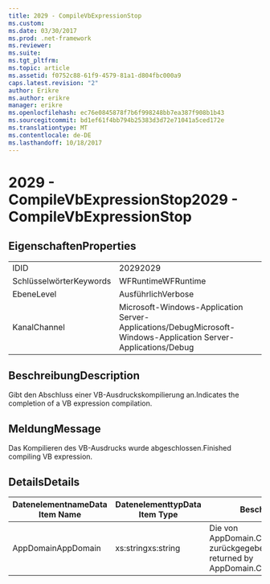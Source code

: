 ```yaml
---
title: 2029 - CompileVbExpressionStop
ms.custom: 
ms.date: 03/30/2017
ms.prod: .net-framework
ms.reviewer: 
ms.suite: 
ms.tgt_pltfrm: 
ms.topic: article
ms.assetid: f0752c88-61f9-4579-81a1-d804fbc000a9
caps.latest.revision: "2"
author: Erikre
ms.author: erikre
manager: erikre
ms.openlocfilehash: ec76e0845878f7b6f998248bb7ea387f908b1b43
ms.sourcegitcommit: bd1ef61f4bb794b25383d3d72e71041a5ced172e
ms.translationtype: MT
ms.contentlocale: de-DE
ms.lasthandoff: 10/18/2017
---
```

# <a name="2029---compilevbexpressionstop"></a><span data-ttu-id="28089-102">2029 - CompileVbExpressionStop</span><span class="sxs-lookup"><span data-stu-id="28089-102">2029 - CompileVbExpressionStop</span></span>
## <a name="properties"></a><span data-ttu-id="28089-103">Eigenschaften</span><span class="sxs-lookup"><span data-stu-id="28089-103">Properties</span></span>  
  
|||  
|-|-|  
|<span data-ttu-id="28089-104">ID</span><span class="sxs-lookup"><span data-stu-id="28089-104">ID</span></span>|<span data-ttu-id="28089-105">2029</span><span class="sxs-lookup"><span data-stu-id="28089-105">2029</span></span>|  
|<span data-ttu-id="28089-106">Schlüsselwörter</span><span class="sxs-lookup"><span data-stu-id="28089-106">Keywords</span></span>|<span data-ttu-id="28089-107">WFRuntime</span><span class="sxs-lookup"><span data-stu-id="28089-107">WFRuntime</span></span>|  
|<span data-ttu-id="28089-108">Ebene</span><span class="sxs-lookup"><span data-stu-id="28089-108">Level</span></span>|<span data-ttu-id="28089-109">Ausführlich</span><span class="sxs-lookup"><span data-stu-id="28089-109">Verbose</span></span>|  
|<span data-ttu-id="28089-110">Kanal</span><span class="sxs-lookup"><span data-stu-id="28089-110">Channel</span></span>|<span data-ttu-id="28089-111">Microsoft-Windows-Application Server-Applications/Debug</span><span class="sxs-lookup"><span data-stu-id="28089-111">Microsoft-Windows-Application Server-Applications/Debug</span></span>|  
  
## <a name="description"></a><span data-ttu-id="28089-112">Beschreibung</span><span class="sxs-lookup"><span data-stu-id="28089-112">Description</span></span>  
 <span data-ttu-id="28089-113">Gibt den Abschluss einer VB-Ausdruckskompilierung an.</span><span class="sxs-lookup"><span data-stu-id="28089-113">Indicates the completion of a VB expression compilation.</span></span>  
  
## <a name="message"></a><span data-ttu-id="28089-114">Meldung</span><span class="sxs-lookup"><span data-stu-id="28089-114">Message</span></span>  
 <span data-ttu-id="28089-115">Das Kompilieren des VB-Ausdrucks wurde abgeschlossen.</span><span class="sxs-lookup"><span data-stu-id="28089-115">Finished compiling VB expression.</span></span>  
  
## <a name="details"></a><span data-ttu-id="28089-116">Details</span><span class="sxs-lookup"><span data-stu-id="28089-116">Details</span></span>  
  
|<span data-ttu-id="28089-117">Datenelementname</span><span class="sxs-lookup"><span data-stu-id="28089-117">Data Item Name</span></span>|<span data-ttu-id="28089-118">Datenelementtyp</span><span class="sxs-lookup"><span data-stu-id="28089-118">Data Item Type</span></span>|<span data-ttu-id="28089-119">Beschreibung</span><span class="sxs-lookup"><span data-stu-id="28089-119">Description</span></span>|  
|--------------------|--------------------|-----------------|  
|<span data-ttu-id="28089-120">AppDomain</span><span class="sxs-lookup"><span data-stu-id="28089-120">AppDomain</span></span>|<span data-ttu-id="28089-121">xs:string</span><span class="sxs-lookup"><span data-stu-id="28089-121">xs:string</span></span>|<span data-ttu-id="28089-122">Die von AppDomain.CurrentDomain.FriendlyName zurückgegebene Zeichenfolge.</span><span class="sxs-lookup"><span data-stu-id="28089-122">The string returned by AppDomain.CurrentDomain.FriendlyName.</span></span>|
